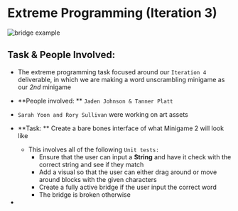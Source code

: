 # Extreme Programming (Iteration 3)
![bridge example](https://github.com/ATacoDev/SE-320/assets/146070033/1b43297a-cae0-40f2-bdfe-2ff6c4331872)

## Task & People Involved: 
- The extreme programming task focused around our `Iteration 4` deliverable, in which we are making a word unscrambling minigame as our *2nd* minigame
- **People involved: ** `Jaden Johnson & Tanner Platt`
- `Sarah Yoon and Rory Sullivan` were working on art assets
- **Task: ** Create a bare bones interface of what Minigame 2 will look like
  - This involves all of the following `Unit tests:`
     - Ensure that the user can input a **String** and have it check with the correct string and see if they match
     - Add a visual so that the user can either drag around or move around blocks with the given characters
     - Create a fully active bridge if the user input the correct word
     - The bridge is broken otherwise

- 
